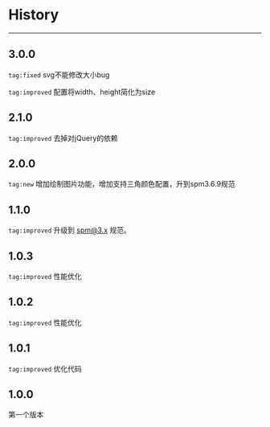 # History

---
## 3.0.0

`tag:fixed` svg不能修改大小bug

`tag:improved` 配置将width、height简化为size

## 2.1.0

`tag:improved` 去掉对jQuery的依赖

## 2.0.0

`tag:new` 增加绘制图片功能，增加支持三角颜色配置，升到spm3.6.9规范

## 1.1.0

`tag:improved` 升级到 spm@3.x 规范。

## 1.0.3

`tag:improved` 性能优化

## 1.0.2

`tag:improved` 性能优化

## 1.0.1

`tag:improved` 优化代码

## 1.0.0

第一个版本
